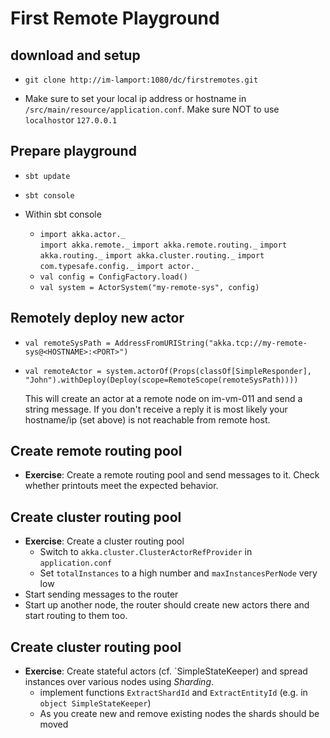 # First Remote Playground

## download and setup 

- `git clone http://im-lamport:1080/dc/firstremotes.git`

- Make sure to set your local ip address or hostname in `/src/main/resource/application.conf`. Make sure NOT to use `localhost`or `127.0.0.1`

## Prepare playground

- `sbt update`

- `sbt console`

- Within sbt console

  - `import akka.actor._`  
    `import akka.remote._`
    `import akka.remote.routing._`
    `import akka.routing._`
    `import akka.cluster.routing._`
    `import com.typesafe.config._`
    `import actor._`
  - `val config = ConfigFactory.load()`
  - `val system = ActorSystem("my-remote-sys", config)`

## Remotely deploy new actor

- `val remoteSysPath = AddressFromURIString("akka.tcp://my-remote-sys@<HOSTNAME>:<PORT>")`
- `val remoteActor = system.actorOf(Props(classOf[SimpleResponder], "John").withDeploy(Deploy(scope=RemoteScope(remoteSysPath))))`
  
  This will create an actor at a remote node on im-vm-011 and send a string message. If you don't receive a reply it is most likely your hostname/ip (set above) is not reachable from remote host.
  
## Create remote routing pool

- **Exercise**: Create a remote routing pool and send messages to it. Check whether printouts meet the expected behavior.

## Create cluster routing pool

- **Exercise**: Create a cluster routing pool
  - Switch to `akka.cluster.ClusterActorRefProvider` in `application.conf`
  - Set `totalInstances` to a high number and `maxInstancesPerNode` very low
- Start sending messages to the router
- Start up another node, the router should create new actors there and start routing to them too.

## Create cluster routing pool

- **Exercise**: Create stateful actors (cf. `SimpleStateKeeper) and spread instances over various nodes using *Sharding*. 
  - implement functions `ExtractShardId` and `ExtractEntityId` (e.g. in `object SimpleStateKeeper`)
  - As you create new and remove existing nodes the shards should be moved